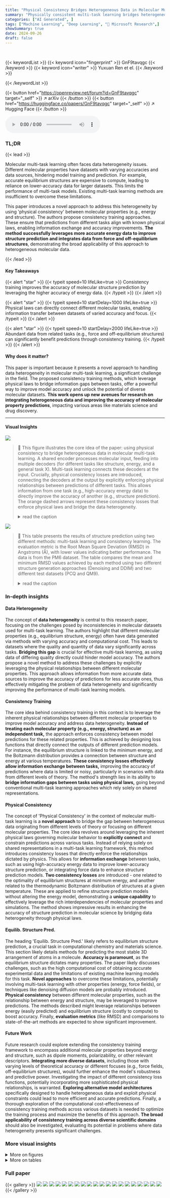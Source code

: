 ```yaml
---
title: "Physical Consistency Bridges Heterogeneous Data in Molecular Multi-Task Learning"
summary: "Physically consistent multi-task learning bridges heterogeneous molecular data by directly leveraging physical laws to improve predictions, enhancing accuracy beyond the limitations of individual data..."
categories: ["AI Generated", ]
tags: ["Machine Learning", "Deep Learning", "🏢 Microsoft Research",]
showSummary: true
date: 2024-09-26
draft: false
---
```


<br>

{{< keywordList >}}
{{< keyword icon="fingerprint" >}} GnF9tavqgc {{< /keyword >}}
{{< keyword icon="writer" >}} Yuxuan Ren et el. {{< /keyword >}}
 
{{< /keywordList >}}

{{< button href="https://openreview.net/forum?id=GnF9tavqgc" target="_self" >}}
↗ arXiv
{{< /button >}}
{{< button href="https://huggingface.co/papers/GnF9tavqgc" target="_self" >}}
↗ Hugging Face
{{< /button >}}



<audio controls>
    <source src="https://ai-paper-reviewer.com/GnF9tavqgc/podcast.wav" type="audio/wav">
    Your browser does not support the audio element.
</audio>


### TL;DR


{{< lead >}}

Molecular multi-task learning often faces data heterogeneity issues.  Different molecular properties have datasets with varying accuracies and data sources, hindering model training and prediction.  For example, accurate equilibrium structures are expensive to compute, leading to reliance on lower-accuracy data for larger datasets. This limits the performance of multi-task models.  Existing multi-task learning methods are insufficient to overcome these limitations. 

This paper introduces a novel approach to address this heterogeneity by using 'physical consistency' between molecular properties (e.g., energy and structure). The authors propose consistency training approaches.  These ensure that predictions from different tasks align with known physical laws, enabling information exchange and accuracy improvements.  **The method successfully leverages more accurate energy data to improve structure prediction and integrates data from force and off-equilibrium structures**, demonstrating the broad applicability of this approach to heterogeneous molecular data.

{{< /lead >}}


#### Key Takeaways

{{< alert "star" >}}
{{< typeit speed=10 lifeLike=true >}} Consistency training improves the accuracy of molecular structure prediction by leveraging the higher accuracy of energy data. {{< /typeit >}}
{{< /alert >}}

{{< alert "star" >}}
{{< typeit speed=10 startDelay=1000 lifeLike=true >}} Physical laws can directly connect different molecular tasks, enabling information transfer between datasets of varied accuracy and focus. {{< /typeit >}}
{{< /alert >}}

{{< alert "star" >}}
{{< typeit speed=10 startDelay=2000 lifeLike=true >}} Abundant data from related tasks (e.g., force and off-equilibrium structures) can significantly benefit predictions through consistency training. {{< /typeit >}}
{{< /alert >}}

#### Why does it matter?
This paper is important because it presents a novel approach to handling data heterogeneity in molecular multi-task learning, a significant challenge in the field.  The proposed consistency training methods, which leverage physical laws to bridge information gaps between tasks, offer a powerful way to improve model accuracy and unlock the potential of diverse molecular datasets. **This work opens up new avenues for research on integrating heterogeneous data and improving the accuracy of molecular property predictions**, impacting various areas like materials science and drug discovery.

------
#### Visual Insights



![](https://ai-paper-reviewer.com/GnF9tavqgc/figures_1_1.jpg)

> 🔼 This figure illustrates the core idea of the paper: using physical consistency to bridge heterogeneous data in molecular multi-task learning.  A shared encoder processes molecular input, feeding into multiple decoders (for different tasks like structure, energy, and a general task X).  Multi-task learning connects these decoders at the input.  Crucially, physical consistency losses are introduced, connecting the decoders at the output by explicitly enforcing physical relationships between predictions of different tasks. This allows information from one task (e.g., high-accuracy energy data) to directly improve the accuracy of another (e.g., structure prediction). The orange dashed arrows represent these consistency losses that enforce physical laws and bridge the data heterogeneity.
> <details>
> <summary>read the caption</summary>
> Figure 1: Illustration of the idea of physical consistency. To support multiple tasks ('Task X' represents a general task), the model (blue solid lines) builds multiple decoders on a shared encoder, which are trained by multi-task learning with data of respective tasks (green dotted double arrows). Physical consistency losses enforce physical laws between tasks (orange dashed double arrows), hence bridge data heterogeneity and directly improve one task from others.
> </details>





![](https://ai-paper-reviewer.com/GnF9tavqgc/tables_7_1.jpg)

> 🔼 This table presents the results of structure prediction using two different methods: multi-task learning and consistency learning.  The evaluation metric is the Root Mean Square Deviation (RMSD) in Angstroms (Å), with lower values indicating better performance.  The data is from the PM6 dataset.  The table compares the mean and minimum RMSD values achieved by each method using two different structure generation approaches (Denoising and DDIM) and two different test datasets (PCQ and QM9).
> <details>
> <summary>read the caption</summary>
> Table 1: Test RMSD (Å; lower is better) of structure prediction by multi-task learning and consistency learning on PM6 dataset.
> </details>





### In-depth insights


#### Data Heterogeneity
The concept of **data heterogeneity** is central to this research paper, focusing on the challenges posed by inconsistencies in molecular datasets used for multi-task learning.  The authors highlight that different molecular properties (e.g., equilibrium structure, energy) often have data generated via methods with varying accuracy and computational cost. This leads to datasets where the quality and quantity of data vary significantly across tasks.  **Bridging this gap** is crucial for effective multi-task learning, as using data of differing quality directly could hinder model accuracy.  The authors propose a novel method to address these challenges by explicitly leveraging the physical relationships between different molecular properties. This approach allows information from more accurate data sources to improve the accuracy of predictions for less accurate ones, thus effectively mitigating the problem of data heterogeneity and significantly improving the performance of multi-task learning models.

#### Consistency Training
The core idea behind consistency training in this context is to leverage the inherent physical relationships between different molecular properties to improve model accuracy and address data heterogeneity.  **Instead of treating each molecular property (e.g., energy, structure) as an independent task,** the approach enforces consistency between model predictions for these related properties. This is achieved by designing loss functions that directly connect the outputs of different prediction models. For instance, the equilibrium structure is linked to the minimum energy, and the Boltzmann distribution provides a connection between structure and energy at various temperatures.  **These consistency losses effectively allow information exchange between tasks,** improving the accuracy of predictions where data is limited or noisy, particularly in scenarios with data from different levels of theory. The method's strength lies in its ability to **bridge information gaps between tasks using physical laws,** going beyond conventional multi-task learning approaches which rely solely on shared representations.

#### Physical Consistency
The concept of 'Physical Consistency' in the context of molecular multi-task learning is a **novel approach** to bridge the gap between heterogeneous data originating from different levels of theory or focusing on different molecular properties.  The core idea revolves around leveraging the inherent physical laws governing molecular behavior to **explicitly connect** and constrain predictions across various tasks.  Instead of relying solely on shared representations in a multi-task learning framework, this method introduces consistency losses that directly enforce the relationships dictated by physics.  This allows for **information exchange** between tasks, such as using high-accuracy energy data to improve lower-accuracy structure prediction, or integrating force data to enhance structure prediction models.  **Two consistency losses** are introduced - one related to the optimality of equilibrium structures at minimum energy, and another related to the thermodynamic Boltzmann distribution of structures at a given temperature. These are applied to refine structure prediction models without altering the energy model, demonstrating a **unique capability** to effectively leverage the rich interdependencies of molecular properties and simulations. The method shows impressive results in enhancing the accuracy of structure prediction in molecular science by bridging data heterogeneity through physical laws.

#### Equilib. Structure Pred.
The heading 'Equilib. Structure Pred.' likely refers to equilibrium structure prediction, a crucial task in computational chemistry and materials science.  This section likely details methods for predicting the most stable 3D arrangement of atoms in a molecule.  **Accuracy is paramount**, as the equilibrium structure dictates many properties.  The paper likely discusses challenges, such as the high computational cost of obtaining accurate experimental data and the limitations of existing machine learning models for this task.  **Novel approaches** to overcome these limitations, potentially involving multi-task learning with other properties (energy, force fields), or techniques like denoising diffusion models are probably introduced.  **Physical consistency** between different molecular properties, such as the relationship between energy and structure, may be leveraged to improve predictions. The methods described might leverage relationships between energy (easily predicted) and equilibrium structure (costly to compute) to boost accuracy.  Finally, **evaluation metrics** (like RMSD) and comparisons to state-of-the-art methods are expected to show significant improvement.

#### Future Work
Future research could explore extending the consistency training framework to encompass additional molecular properties beyond energy and structure, such as dipole moments, polarizability, or other relevant descriptors.  **Integrating more diverse datasets**, including those with varying levels of theoretical accuracy or different focuses (e.g., force fields, off-equilibrium structures), would further enhance the model's robustness and predictive power.  Investigating the impact of different consistency loss functions, potentially incorporating more sophisticated physical relationships, is warranted. **Exploring alternative model architectures** specifically designed to handle heterogeneous data and exploit physical constraints could lead to more efficient and accurate predictions.  Finally, a thorough exploration of the computational cost-effectiveness of consistency training methods across various datasets is needed to optimize the training process and maximize the benefits of this approach.  **The broad applicability of consistency training across diverse scientific domains** should also be investigated, evaluating its potential in problems where data heterogeneity presents significant challenges. 


### More visual insights

<details>
<summary>More on figures
</summary>


![](https://ai-paper-reviewer.com/GnF9tavqgc/figures_7_1.jpg)

> 🔼 This figure compares the energy of the predicted equilibrium structure (Rpred) against the energy of the actual equilibrium structure (Req) for molecules in the PCQ dataset. Each point represents a molecule, with its x-coordinate showing the predicted energy of Req and its y-coordinate showing the predicted energy of Rpred. Three subplots show results from models trained under different conditions: (left) Only using PM6 dataset, (middle) using PM6 dataset and SPICE force dataset, and (right) using PM6 dataset and a subset of force labels. The closer the points are to the diagonal line, the better the model predicts the equilibrium structure.
> <details>
> <summary>read the caption</summary>
> Figure 2: Comparison of energy (eV) on the model-generated structure Rpred using the denoising method and the equilibrium structure Req in the PCQ dataset. Each point represents the model-predicted energy values on the two structures for one test molecule. Models are trained on (left) the PM6 dataset, (middle) the PM6 dataset and SPICE force dataset, and (right) the PM6 dataset with a subset of force labels. The closer a point lies to the diagonal line, the closer the energy of the predicted structure is to the minimum energy, indicating a closer prediction of equilibrium structure.
> </details>



![](https://ai-paper-reviewer.com/GnF9tavqgc/figures_19_1.jpg)

> 🔼 This figure compares the energy of model-generated equilibrium structures (Rpred) with the true equilibrium structures (Req) from the PCQ dataset.  Each point represents a molecule, plotting its predicted energy against its true energy for both Rpred and Req. The plots illustrate the impact of different training data (PM6 only, PM6 + SPICE forces, PM6 + subset of force labels) on the accuracy of predicting equilibrium structures.  Points closer to the diagonal indicate more accurate structure predictions, demonstrating how different training data affect the ability of the model to find the minimum energy structure.
> <details>
> <summary>read the caption</summary>
> Figure 2: Comparison of energy (eV) on the model-generated structure Rpred using the denoising method and the equilibrium structure Req in the PCQ dataset. Each point represents the model-predicted energy values on the two structures for one test molecule. Models are trained on (left) the PM6 dataset, (middle) the PM6 dataset and SPICE force dataset, and (right) the PM6 dataset with a subset of force labels. The closer a point lies to the diagonal line, the closer the energy of the predicted structure is to the minimum energy, indicating a closer prediction of equilibrium structure.
> </details>



![](https://ai-paper-reviewer.com/GnF9tavqgc/figures_21_1.jpg)

> 🔼 The figure illustrates the concept of physical consistency in multi-task learning for molecular properties.  A shared encoder processes molecular input, feeding into multiple decoders for different properties (e.g., energy, structure, Task X).  Multi-task learning connects the decoders at the input, while physical consistency losses connect them at the output, enforcing relationships between predicted properties based on physical laws. This allows information exchange between tasks, improving prediction accuracy, particularly leveraging higher-accuracy data to improve less-accurate predictions.
> <details>
> <summary>read the caption</summary>
> Figure 1: Illustration of the idea of physical consistency. To support multiple tasks ('Task X' represents a general task), the model (blue solid lines) builds multiple decoders on a shared encoder, which are trained by multi-task learning with data of respective tasks (green dotted double arrows). Physical consistency losses enforce physical laws between tasks (orange dashed double arrows), hence bridge data heterogeneity and directly improve one task from others.
> </details>



</details>




<details>
<summary>More on tables
</summary>


![](https://ai-paper-reviewer.com/GnF9tavqgc/tables_8_1.jpg)
> 🔼 This table presents the results of structure prediction experiments using multi-task learning and consistency learning methods.  The experiment is performed on the PM6 dataset augmented with either the complete SPICE force dataset or a subset of force data from the PM6 dataset. The table shows the mean and minimum Root Mean Square Deviation (RMSD) values for two different structure generation methods (Denoising and DDIM) on two different test sets (PCQ and QM9). Lower RMSD values indicate better prediction accuracy.
> <details>
> <summary>read the caption</summary>
> Table 2: Test RMSD (Å; lower is better) of structure prediction by multi-task learning and consistency learning on the PM6 dataset with additional SPICE force dataset or PM6 subset force data.
> </details>

![](https://ai-paper-reviewer.com/GnF9tavqgc/tables_8_2.jpg)
> 🔼 This table presents the results of the test Root Mean Square Deviation (RMSD) in Angstroms after fine-tuning the model. Lower RMSD values indicate better performance.  The models were pre-trained using two different methods: multi-task learning and consistency learning, both on the PM6 dataset. The test RMSD is calculated using two different sampling methods: denoising and DDIM, for both PCQ and QM9 datasets.
> <details>
> <summary>read the caption</summary>
> Table 3: Test RMSD (Å; lower is better) after finetuning for structure prediction pre-trained by multi-task learning and consistency learning on the PM6 dataset.
> </details>

![](https://ai-paper-reviewer.com/GnF9tavqgc/tables_16_1.jpg)
> 🔼 This table presents the results of structure prediction using two different methods: multi-task learning and consistency learning.  The metric used is Root Mean Square Deviation (RMSD), a measure of the difference between the predicted structure and the actual structure. Lower RMSD values indicate higher accuracy. The experiment was conducted on the PM6 dataset.  The table shows the mean and minimum RMSD values achieved using both methods, with separate results for two different structure generation methods (Denoising and DDIM) and two different test datasets (PCQ and QM9).
> <details>
> <summary>read the caption</summary>
> Table 1: Test RMSD (Å; lower is better) of structure prediction by multi-task learning and consistency learning on PM6 dataset.
> </details>

![](https://ai-paper-reviewer.com/GnF9tavqgc/tables_17_1.jpg)
> 🔼 This table presents the results of structure prediction using multi-task learning and consistency learning methods.  It shows the mean and minimum Root Mean Square Deviation (RMSD) values for two different test sets (PCQ and QM9) when additional force data (either from the SPICE dataset or a subset of the PM6 dataset) are included in the training.  Lower RMSD values indicate better prediction accuracy.
> <details>
> <summary>read the caption</summary>
> Table 2: Test RMSD (Å; lower is better) of structure prediction by multi-task learning and consistency learning on the PM6 dataset with additional SPICE force dataset or PM6 subset force data.
> </details>

![](https://ai-paper-reviewer.com/GnF9tavqgc/tables_17_2.jpg)
> 🔼 This table shows the mean and minimum Root Mean Square Deviation (RMSD) in Angstroms for structure prediction on the PCQ and QM9 test sets.  Two methods are compared: multi-task learning and consistency learning.  Results are shown for both denoising and DDIM structure generation methods. Lower RMSD values indicate better performance.
> <details>
> <summary>read the caption</summary>
> Table 1: Test RMSD (Å; lower is better) of structure prediction by multi-task learning and consistency learning on PM6 dataset.
> </details>

![](https://ai-paper-reviewer.com/GnF9tavqgc/tables_18_1.jpg)
> 🔼 This table presents the results of structure prediction experiments using two different methods: multi-task learning and consistency learning.  The experiments were conducted on the PM6 dataset, and the performance is measured by the root mean square deviation (RMSD) in Angstroms. Lower RMSD values indicate better prediction accuracy. The table shows the mean and minimum RMSD values across different test sets generated by denoising and DDIM methods for both learning approaches. This allows for comparing the performance of multi-task learning against the performance of consistency learning in predicting molecular structures.
> <details>
> <summary>read the caption</summary>
> Table 1: Test RMSD (Å; lower is better) of structure prediction by multi-task learning and consistency learning on PM6 dataset.
> </details>

![](https://ai-paper-reviewer.com/GnF9tavqgc/tables_18_2.jpg)
> 🔼 This table presents the energy gap (EGap) metric for structure predictions made using multi-task learning and consistency learning methods.  The EGap metric quantifies the difference between the predicted structure's energy and the equilibrium structure's energy, providing insight into the accuracy of structure prediction.  Lower EGap values indicate a more accurate prediction.  The table shows results for different training scenarios, including training only on the PM6 dataset and training with additional force data (SPICE and PM6 subset).
> <details>
> <summary>read the caption</summary>
> Table C.5: Comparison of averaged EGap between structure prediction by multi-task learning and consistency learning. Lower EGap values suggest that the energy of the predicted structure is closer to the theoretical minimum energy.
> </details>

![](https://ai-paper-reviewer.com/GnF9tavqgc/tables_19_1.jpg)
> 🔼 This table presents the mean absolute error (MAE) in eV for energy prediction on validation sets.  The validation molecules are randomly selected from the intersection of the PM6 and PCQ datasets. The MAE is calculated for both PM6 and PCQ structures, allowing for a comparison of prediction accuracy when using structures from different theoretical levels.  The table compares the performance of multi-task learning and consistency learning approaches.
> <details>
> <summary>read the caption</summary>
> Table C.6: Validation MAE (eV) of energy prediction trained by multi-task learning and consistency learning. Validation molecules are randomly selected from the intersection of PM6 and PCQ, and results on both PM6 structures and PCQ structures of the molecules are shown.
> </details>

![](https://ai-paper-reviewer.com/GnF9tavqgc/tables_19_2.jpg)
> 🔼 This table presents the validation results for structure prediction using different training methods.  The validation set is the PM6 dataset.  The metrics used are Mean and Min RMSD, representing the average and best RMSD, respectively. The training methods include multi-task learning and consistency learning, with and without additional SPICE force data or a subset of PM6 force data. The structures were generated using the DDIM method.
> <details>
> <summary>read the caption</summary>
> Table C.7: Validation RMSD (Å) evaluated on the PM6 validation set of structure prediction trained by multi-task learning and consistency learning on the PM6 dataset, and together with additional SPICE force data or PM6 subset force data. Predicted structures are generated by the DDIM method.
> </details>

![](https://ai-paper-reviewer.com/GnF9tavqgc/tables_20_1.jpg)
> 🔼 This table presents the standard deviations of the test RMSD (Root Mean Square Deviation) values obtained from five independent experiments using different random seeds.  The results are categorized by training settings (PM6 only, PM6 with SPICE force data, PM6 with PM6 subset force data) and model type (Multi-Task learning, Consistency learning). The data for each category is further broken down by the method used for structure generation (Denoising, DDIM) and the evaluation dataset (PCQ, QM9).  It provides a measure of the variability in the results and supports the statistical significance of the findings presented in Tables 1 and 2.
> <details>
> <summary>read the caption</summary>
> Table C.8: Standard deviations for the test RMSD (Å) of structure prediction by multi-task learning and consistency learning on the PM6 dataset (corresponding to Table 1), and together with additional SPICE force data or PM6 subset force data (corresponding to Table 2).
> </details>

![](https://ai-paper-reviewer.com/GnF9tavqgc/tables_20_2.jpg)
> 🔼 This table presents the standard deviations of the test root mean square deviation (RMSD) in Angstroms for structure prediction experiments.  The results are broken down by training methodology (multi-task learning vs. consistency learning), dataset (PCQ and QM9), and structure generation method (denoising and DDIM). Each training method includes results obtained using the PM6 dataset alone, the PM6 dataset with additional SPICE force data, and the PM6 dataset with a subset of force data. The table provides a detailed statistical breakdown of the results presented in Tables 1 and 2 of the main paper, allowing for a more nuanced understanding of the variability and significance of the findings.
> <details>
> <summary>read the caption</summary>
> Table C.8: Standard deviations for the test RMSD (Å) of structure prediction by multi-task learning and consistency learning on the PM6 dataset (corresponding to Table 1), and together with additional SPICE force data or PM6 subset force data (corresponding to Table 2).
> </details>

![](https://ai-paper-reviewer.com/GnF9tavqgc/tables_21_1.jpg)
> 🔼 This table presents the results of paired t-tests performed to assess the statistical significance of the differences in structure prediction RMSD between multi-task learning and consistency learning.  The p-values indicate the probability of observing the results under the null hypothesis that there is no difference between the two methods.  Bold values indicate statistical significance (p < 0.05).  Results are shown for different training scenarios: pre-training on the PM6 dataset alone, pre-training with additional force data, and pre-training followed by fine-tuning.  The table helps determine if the improvements observed in the main paper are statistically meaningful.
> <details>
> <summary>read the caption</summary>
> Table C.10: Paired t-test p-values on structure prediction RMSD means over 5 repeats (standard deviations are shown in Tables C.8 and C.9) corresponding to the results in Table 1 (row 1, pre-training on PM6), Table 2 (rows 2 and 3, pre-training on PM6 together with force labels), and Table 3 (row 4, pre-training on PM6 then finetuning). Values lower than the 0.05 significance threshold are shown in bold.
> </details>

![](https://ai-paper-reviewer.com/GnF9tavqgc/tables_22_1.jpg)
> 🔼 This table presents the results of structure prediction experiments using two different methods: multi-task learning and consistency learning.  The experiments were conducted on the PM6 dataset, and the performance is evaluated based on the Root Mean Square Deviation (RMSD) in Ångstroms, with lower values indicating better prediction accuracy.  The table allows for comparison of the mean and minimum RMSD achieved by each method, highlighting the impact of the consistency learning approach.
> <details>
> <summary>read the caption</summary>
> Table 1: Test RMSD (Å; lower is better) of structure prediction by multi-task learning and consistency learning on PM6 dataset.
> </details>

</details>




### Full paper

{{< gallery >}}
<img src="https://ai-paper-reviewer.com/GnF9tavqgc/1.png" class="grid-w50 md:grid-w33 xl:grid-w25" />
<img src="https://ai-paper-reviewer.com/GnF9tavqgc/2.png" class="grid-w50 md:grid-w33 xl:grid-w25" />
<img src="https://ai-paper-reviewer.com/GnF9tavqgc/3.png" class="grid-w50 md:grid-w33 xl:grid-w25" />
<img src="https://ai-paper-reviewer.com/GnF9tavqgc/4.png" class="grid-w50 md:grid-w33 xl:grid-w25" />
<img src="https://ai-paper-reviewer.com/GnF9tavqgc/5.png" class="grid-w50 md:grid-w33 xl:grid-w25" />
<img src="https://ai-paper-reviewer.com/GnF9tavqgc/6.png" class="grid-w50 md:grid-w33 xl:grid-w25" />
<img src="https://ai-paper-reviewer.com/GnF9tavqgc/7.png" class="grid-w50 md:grid-w33 xl:grid-w25" />
<img src="https://ai-paper-reviewer.com/GnF9tavqgc/8.png" class="grid-w50 md:grid-w33 xl:grid-w25" />
<img src="https://ai-paper-reviewer.com/GnF9tavqgc/9.png" class="grid-w50 md:grid-w33 xl:grid-w25" />
<img src="https://ai-paper-reviewer.com/GnF9tavqgc/10.png" class="grid-w50 md:grid-w33 xl:grid-w25" />
<img src="https://ai-paper-reviewer.com/GnF9tavqgc/11.png" class="grid-w50 md:grid-w33 xl:grid-w25" />
<img src="https://ai-paper-reviewer.com/GnF9tavqgc/12.png" class="grid-w50 md:grid-w33 xl:grid-w25" />
<img src="https://ai-paper-reviewer.com/GnF9tavqgc/13.png" class="grid-w50 md:grid-w33 xl:grid-w25" />
<img src="https://ai-paper-reviewer.com/GnF9tavqgc/14.png" class="grid-w50 md:grid-w33 xl:grid-w25" />
<img src="https://ai-paper-reviewer.com/GnF9tavqgc/15.png" class="grid-w50 md:grid-w33 xl:grid-w25" />
<img src="https://ai-paper-reviewer.com/GnF9tavqgc/16.png" class="grid-w50 md:grid-w33 xl:grid-w25" />
<img src="https://ai-paper-reviewer.com/GnF9tavqgc/17.png" class="grid-w50 md:grid-w33 xl:grid-w25" />
<img src="https://ai-paper-reviewer.com/GnF9tavqgc/18.png" class="grid-w50 md:grid-w33 xl:grid-w25" />
<img src="https://ai-paper-reviewer.com/GnF9tavqgc/19.png" class="grid-w50 md:grid-w33 xl:grid-w25" />
<img src="https://ai-paper-reviewer.com/GnF9tavqgc/20.png" class="grid-w50 md:grid-w33 xl:grid-w25" />
{{< /gallery >}}